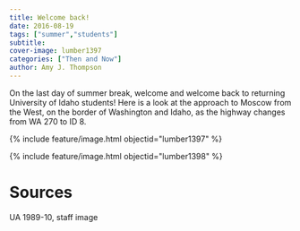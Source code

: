 ```yaml
---
title: Welcome back!
date: 2016-08-19
tags: ["summer","students"]
subtitle: 
cover-image: lumber1397
categories: ["Then and Now"]
author: Amy J. Thompson
---
```


On the last day of summer break, welcome and welcome back to returning University of Idaho students! Here is a look at the approach to Moscow from the West, on the border of Washington and Idaho, as the highway changes from WA 270 to ID 8. 

{% include feature/image.html objectid="lumber1397" %}

{% include feature/image.html objectid="lumber1398" %}

# Sources

UA 1989-10, staff image